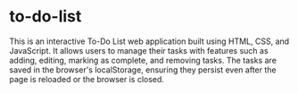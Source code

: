 # to-do-list
This is an interactive To-Do List web application built using HTML, CSS, and JavaScript. It allows users to manage their tasks with features such as adding, editing, marking as complete, and removing tasks. The tasks are saved in the browser's localStorage, ensuring they persist even after the page is reloaded or the browser is closed.
